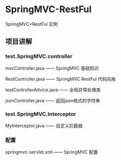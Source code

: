 # SpringMVC-RestFul
SpringMVC+RestFul 实例

## 项目讲解

### test.SpringMVC.controller

mvcController.java —— SpringMVC 基础知识

RestController.java —— SpringMVC RestFul 代码风格

testControllerAdvice.java —— 全局异常处理类

jsonController.java —— 返回json格式的字符串

### test.SpringMVC.Interceptor

MyInterceptor.java —— 自定义拦截器

### 配置

springmvc-servlet.xml —— SpringMVC 配置


